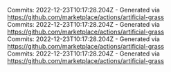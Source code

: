 Commits: 2022-12-23T10:17:28.204Z - Generated via https://github.com/marketplace/actions/artificial-grass
<br>
Commits: 2022-12-23T10:17:28.204Z - Generated via https://github.com/marketplace/actions/artificial-grass
<br>
Commits: 2022-12-23T10:17:28.204Z - Generated via https://github.com/marketplace/actions/artificial-grass
<br>
Commits: 2022-12-23T10:17:28.204Z - Generated via https://github.com/marketplace/actions/artificial-grass
<br>
